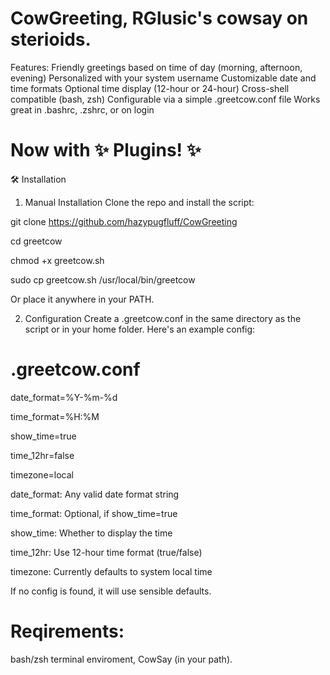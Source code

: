 
# CowGreeting, RGlusic's cowsay on sterioids.
Features:
Friendly greetings based on time of day (morning, afternoon, evening)
Personalized with your system username
Customizable date and time formats
Optional time display (12-hour or 24-hour)
Cross-shell compatible (bash, zsh)
Configurable via a simple .greetcow.conf file
Works great in .bashrc, .zshrc, or on login

# Now with ✨ Plugins! ✨

🛠 Installation
1. Manual Installation
Clone the repo and install the script:

git clone https://github.com/hazypugfluff/CowGreeting

cd greetcow

chmod +x greetcow.sh

sudo cp greetcow.sh /usr/local/bin/greetcow

Or place it anywhere in your PATH.

2. Configuration
Create a .greetcow.conf in the same directory as the script or in your home folder. Here's an example config:
# .greetcow.conf

date_format=%Y-%m-%d

time_format=%H:%M

show_time=true

time_12hr=false

timezone=local

date_format: Any valid date format string

time_format: Optional, if show_time=true

show_time: Whether to display the time

time_12hr: Use 12-hour time format (true/false)

timezone: Currently defaults to system local time

If no config is found, it will use sensible defaults.

# Reqirements:
bash/zsh terminal enviroment, CowSay (in your path).
